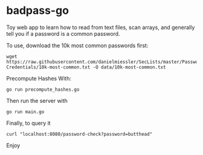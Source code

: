# badpass-go

Toy web app to learn how to read from text files, scan arrays, and generally tell you if a password is a common password.

To use, download the 10k most common passwords first:

    wget https://raw.githubusercontent.com/danielmiessler/SecLists/master/Passwords/Common-Credentials/10k-most-common.txt -O data/10k-most-common.txt

Precompute Hashes With:

    go run precompute_hashes.go

Then run the server with

    go run main.go

Finally, to query it

    curl "localhost:8080/password-check?password=butthead"

Enjoy
